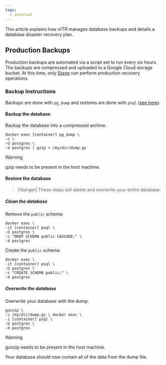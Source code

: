 ```yaml
---
tags:
  - internal
---
```


This article explains how o!TR manages database backups and details a database disaster recovery plan.

## Production Backups

Production backups are automated via a script set to run every six hours. The backups are compressed and uploaded to a Google Cloud storage bucket. At this time, only [Stage](https://osu.ppy.sh/users/8191845) can perform production recovery operations.

### Backup Instructions

Backups are done with `pg_dump` and restores are done with `psql` ([see here](https://www.postgresql.org/docs/current/backup-dump.html#BACKUP-DUMP)).

#### Backup the database

Backup the database into a compressed archive.

 ```
 docker exec [container] pg_dump \
 -c \
 -U postgres \
 -d postgres | gzip > /my/dir/dump.gz
 ```

> [!warning]
> gzip needs to be present in the host machine.

#### Restore the database

> [!danger]
> These steps will delete and overwrite your entire database.

##### Clean the database

Remove the `public` schema:

 ```
 docker exec \
 -it [container] psql \
 -U postgres \
 -c "DROP SCHEMA public CASCADE;" \
 -d postgres
 ```

Create the `public` schema:

 ```
 docker exec \
 -it [container] psql \
 -U postgres \
 -c "CREATE SCHEMA public;" \
 -d postgres
 ```

##### Overwrite the database

Overwrite your database with the dump:

 ```
 gunzip \
 -c /my/dir/dump.gz | docker exec \
 -i [container] psql \
 -U postgres \
 -d postgres
 ```

> [!warning]
> gunzip needs to be present in the host machine.

Your database should now contain all of the data from the dump file.
